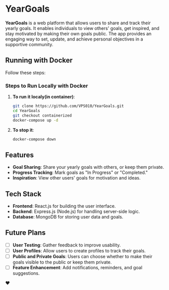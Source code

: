 # YearGoals

**YearGoals** is a web platform that allows users to share and track their yearly goals. It enables individuals to view others' goals, get inspired, and stay motivated by making their own goals public. The app provides an engaging way to set, update, and achieve personal objectives in a supportive community.


## Running with Docker

Follow these steps:

### Steps to Run Locally with Docker

1. **To run it localy(in container)**:

   ```bash
   git clone https://github.com/VPS010/YearGoals.git
   cd YearGoals
   git checkout containerized
   docker-compose up -d
2. **To stop it**:

   ```bash   
   docker-compose down

## Features

- **Goal Sharing**: Share your yearly goals with others, or keep them private.
- **Progress Tracking**: Mark goals as "In Progress" or "Completed."
- **Inspiration**: View other users' goals for motivation and ideas.

## Tech Stack

- **Frontend**: React.js for building the user interface.
- **Backend**: Express.js (Node.js) for handling server-side logic.
- **Database**: MongoDB for storing user data and goals.

## Future Plans

- [ ] **User Testing**: Gather feedback to improve usability.
- [ ] **User Profiles**: Allow users to create profiles to track their goals.
- [ ] **Public and Private Goals**: Users can choose whether to make their goals visible to the public or keep them private.
- [ ] **Feature Enhancement**: Add notifications, reminders, and goal suggestions.

❤️
